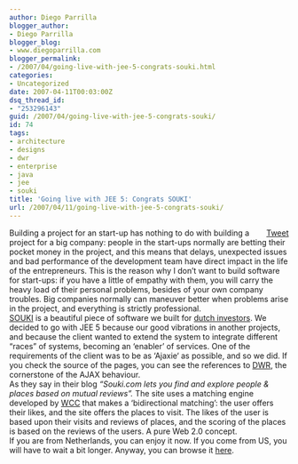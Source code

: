 ```yaml
---
author: Diego Parrilla
blogger_author:
- Diego Parrilla
blogger_blog:
- www.diegoparrilla.com
blogger_permalink:
- /2007/04/going-live-with-jee-5-congrats-souki.html
categories:
- Uncategorized
date: 2007-04-11T00:03:00Z
dsq_thread_id:
- "253296143"
guid: /2007/04/going-live-with-jee-5-congrats-souki/
id: 74
tags:
- architecture
- designs
- dwr
- enterprise
- java
- jee
- souki
title: 'Going live with JEE 5: Congrats SOUKI'
url: /2007/04/11/going-live-with-jee-5-congrats-souki/
---
```


<div style="float: right; margin-left: 10px;">
  <a href="https://twitter.com/share" class="twitter-share-button" data-via="nubeblog" data-hashtags="architecture,designs,dwr,enterprise,java,jee,souki" data-count="vertical" data-url="/2007/04/11/going-live-with-jee-5-congrats-souki/">Tweet</a>
</div>

Building a project for an start-up has nothing to do with building a project for a big company: people in the start-ups normally are betting their pocket money in the project, and this means that delays, unexpected issues and bad performance of the development team have direct impact in the life of the <span class="blsp-spelling-corrected" id="SPELLING_ERROR_0">entrepreneurs</span>. This is the reason why I don&#8217;t want to build software for start-ups: if you have a little of empathy with them, you will carry the heavy load of their personal problems, besides of your own company troubles. Big companies normally can <span class="blsp-spelling-corrected" id="SPELLING_ERROR_1">maneuver</span> better when problems arise in the project, and everything is strictly professional.  
[<span class="blsp-spelling-error" id="SPELLING_ERROR_2">SOUKI</span>](http://www.souki.com) is a <span class="blsp-spelling-corrected" id="SPELLING_ERROR_3">beautiful</span> piece of software we built for [dutch investors](http://blog.souki.com). We decided to go with <span class="blsp-spelling-error" id="SPELLING_ERROR_4">JEE</span> 5 because our good vibrations in another projects, and because the client wanted to extend the system to integrate different &#8220;races&#8221; of systems, becoming an &#8216;enabler&#8217; of services. One of the requirements of the client was to be as &#8216;<span class="blsp-spelling-error" id="SPELLING_ERROR_5">Ajaxie</span>&#8216; as possible, and so we did. If you check the source of the pages, you can see the references to [<span class="blsp-spelling-error" id="SPELLING_ERROR_6">DWR</span>](http://getahead.org/dwr), the cornerstone of the AJAX behaviour.  
As they say in their blog <span style="font-style: italic;">&#8220;<span class="blsp-spelling-error" id="SPELLING_ERROR_7">Souki</span>.com lets you find and explore people & places based on mutual reviews&#8221;. </span>The site uses a matching engine developed by [<span class="blsp-spelling-error" id="SPELLING_ERROR_8">WCC</span>](http://www.wcc-group.com) that makes a &#8216;bidirectional matching&#8217;: the user offers their likes, and the site offers the places to visit. The likes of the user is based upon their visits and reviews of places, and the scoring of the places is based on the reviews of the users. A pure Web 2.0 concept.  
If you are from Netherlands, you can enjoy it now. If you come from US, you will have to wait a bit longer. Anyway, you can browse it [here](http://www.souki.com).
